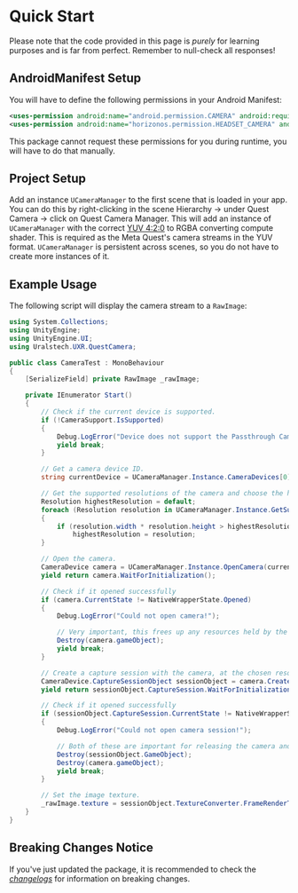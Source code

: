 # Quick Start

Please note that the code provided in this page is *purely* for learning purposes and is far from perfect. Remember to null-check all responses!

## AndroidManifest Setup

You will have to define the following permissions in your Android Manifest:
```xml
<uses-permission android:name="android.permission.CAMERA" android:required="true"/>
<uses-permission android:name="horizonos.permission.HEADSET_CAMERA" android:required="true"/>
```

This package cannot request these permissions for you during runtime, you will have to do that manually.

## Project Setup

Add an instance `UCameraManager` to the first scene that is loaded in your app.
You can do this by right-clicking in the scene Hierarchy -> under Quest Camera -> 
click on Quest Camera Manager. This will add an instance of `UCameraManager` with
the correct [YUV 4:2:0](https://en.wikipedia.org/wiki/Chroma_subsampling#4:2:0)
to RGBA converting compute shader. This is required as the Meta Quest's camera
streams in the YUV format. `UCameraManager` is persistent across scenes, so you
do not have to create more instances of it.

## Example Usage

The following script will display the camera stream to a `RawImage`:
```csharp
using System.Collections;
using UnityEngine;
using UnityEngine.UI;
using Uralstech.UXR.QuestCamera;

public class CameraTest : MonoBehaviour
{
    [SerializeField] private RawImage _rawImage;

    private IEnumerator Start()
    {
        // Check if the current device is supported.
        if (!CameraSupport.IsSupported)
        {
            Debug.LogError("Device does not support the Passthrough Camera API!");
            yield break;
        }

        // Get a camera device ID.
        string currentDevice = UCameraManager.Instance.CameraDevices[0];

        // Get the supported resolutions of the camera and choose the highest resolution.
        Resolution highestResolution = default;
        foreach (Resolution resolution in UCameraManager.Instance.GetSupportedResolutions(currentDevice))
        {
            if (resolution.width * resolution.height > highestResolution.width * highestResolution.height)
                highestResolution = resolution;
        }

        // Open the camera.
        CameraDevice camera = UCameraManager.Instance.OpenCamera(currentDevice);
        yield return camera.WaitForInitialization();

        // Check if it opened successfully
        if (camera.CurrentState != NativeWrapperState.Opened)
        {
            Debug.LogError("Could not open camera!");

            // Very important, this frees up any resources held by the camera.
            Destroy(camera.gameObject);
            yield break;
        }

        // Create a capture session with the camera, at the chosen resolution.
        CameraDevice.CaptureSessionObject sessionObject = camera.CreateCaptureSession(highestResolution);
        yield return sessionObject.CaptureSession.WaitForInitialization();

        // Check if it opened successfully
        if (sessionObject.CaptureSession.CurrentState != NativeWrapperState.Opened)
        {
            Debug.LogError("Could not open camera session!");

            // Both of these are important for releasing the camera and session resources.
            Destroy(sessionObject.GameObject);
            Destroy(camera.gameObject);
            yield break;
        }

        // Set the image texture.
        _rawImage.texture = sessionObject.TextureConverter.FrameRenderTexture;
    }
}
```

## Breaking Changes Notice

If you've just updated the package, it is recommended to check the [*changelogs*](https://github.com/Uralstech/UXR.QuestCamera/releases) for information on breaking changes.
